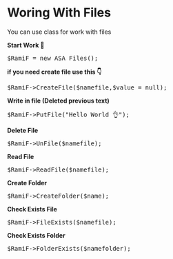 # Woring With Files

You can use class for work with files

<b> Start Work 🔘 </b>
<pre>$RamiF = new ASA_Files();</pre>

<b> if you need create file use this 👇 </b>
<pre>$RamiF->CreateFile($namefile,$value = null);</pre>

<b> Write in file (Deleted previous text) </b>
<pre>$RamiF->PutFile("Hello World 👌");</pre>

<b> Delete File </b>
<pre>$RamiF->UnFile($namefile);</pre>

<b> Read File </b>
<pre>$RamiF->ReadFile($namefile);</pre>

<b> Create Folder </b>
<pre>$RamiF->CreateFolder($name);</pre>

<b> Check Exists File </b>
<pre>$RamiF->FileExists($namefile);</pre>

<b> Check Exists Folder </b>
<pre>$RamiF->FolderExists($namefolder);</pre>